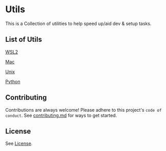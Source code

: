 # Utils

This is a Collection of utilities to help speed up/aid dev & setup tasks.

## List of Utils

[WSL2](./wsl2)

[Mac](./mac)

[Unix](./unix)

[Python](./python)

## Contributing

Contributions are always welcome! Please adhere to this project's `code of conduct`. See [contributing.md](contributing.md) for ways to get started.

## License

See [License](./license).
